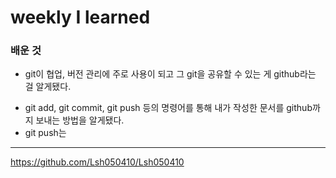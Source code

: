# weekly I learned
### 배운 것
* git이 협업, 버전 관리에 주로 사용이 되고 그 git을 공유할 수 있는 게 github라는 걸 알게됐다.
- git add, git commit, git push 등의 명령어를 통해 내가 작성한 문서를 github까지 보내는 방법을 알게됐다.
- git push는 
---
https://github.com/Lsh050410/Lsh050410
